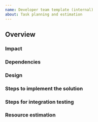 ```yaml
---
name: Developer team template (internal)
about: Task planning and estimation
---
```


## Overview
<!-- Describe the task or solution. -->

### Impact
<!-- Describe which part of the code will be impacted. -->

### Dependencies
<!-- To provide this solution, is any other work required in another component or by another team? -->

### Design
<!-- Describe the issues which need to be addressed or resolved before attempting implementation. -->

### Steps to implement the solution
<!-- Provide a list of steps needed to implement the solution. -->

### Steps for integration testing
<!-- If applicable, describe the steps for an integration test. -->

### Resource estimation
<!-- How many developers?
Estimation of time required? -->
